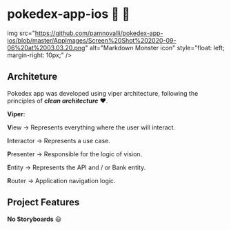# pokedex-app-ios :iphone: :apple:

img src="https://github.com/pamnovalli/pokedex-app-ios/blob/master/AppImages/Screen%20Shot%202020-09-06%20at%2003.03.20.png"
     alt="Markdown Monster icon"
     style="float: left; margin-right: 10px;" />

## Architeture

Pokedex app was developed using viper architecture, following the principles of _**clean architecture**_ :heart:.

**Viper**:

**V**iew -> Represents everything where the user will interact. <p> 
**I**nteractor -> Represents a use case. <p>
**P**resenter -> Responsible for the logic of vision. <p>
**E**ntity -> Represents the API and / or Bank entity. <p>
**R**outer -> Application navigation logic.<p>

## Project Features

**No Storyboards** :smiley:


